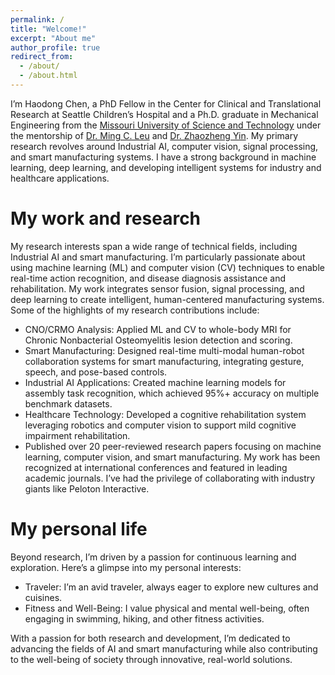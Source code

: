 ```yaml
---
permalink: /
title: "Welcome!"
excerpt: "About me"
author_profile: true
redirect_from: 
  - /about/
  - /about.html
---
```

I’m Haodong Chen, a PhD Fellow in the Center for Clinical and Translational Research at Seattle Children’s Hospital and a Ph.D. graduate in Mechanical Engineering from the [Missouri University of Science and Technology](https://www.mst.edu/) under the mentorship of [Dr. Ming C. Leu](https://sites.mst.edu/mingleu/) and [Dr. Zhaozheng Yin](https://www.cs.stonybrook.edu/people/faculty/zhaozhengyin). My primary research revolves around Industrial AI, computer vision, signal processing, and smart manufacturing systems. I have a strong background in machine learning, deep learning, and developing intelligent systems for industry and healthcare applications.

My work and research
======
My research interests span a wide range of technical fields, including Industrial AI and smart manufacturing. I’m particularly passionate about using machine learning (ML) and computer vision (CV) techniques to enable real-time action recognition, and disease diagnosis assistance and rehabilitation. My work integrates sensor fusion, signal processing, and deep learning to create intelligent, human-centered manufacturing systems. Some of the highlights of my research contributions include:
- CNO/CRMO Analysis: Applied ML and CV to whole-body MRI for Chronic Nonbacterial Osteomyelitis lesion detection and scoring.
- Smart Manufacturing: Designed real-time multi-modal human-robot collaboration systems for smart manufacturing, integrating gesture, speech, and pose-based controls.
- Industrial AI Applications: Created machine learning models for assembly task recognition, which achieved 95%+ accuracy on multiple benchmark datasets.
- Healthcare Technology: Developed a cognitive rehabilitation system leveraging robotics and computer vision to support mild cognitive impairment rehabilitation.
- Published over 20 peer-reviewed research papers focusing on machine learning, computer vision, and smart manufacturing.
My work has been recognized at international conferences and featured in leading academic journals. I’ve had the privilege of collaborating with industry giants like Peloton Interactive.

My personal life
======
Beyond research, I’m driven by a passion for continuous learning and exploration. Here’s a glimpse into my personal interests:
- Traveler: I’m an avid traveler, always eager to explore new cultures and cuisines.
- Fitness and Well-Being: I value physical and mental well-being, often engaging in swimming, hiking, and other fitness activities.

With a passion for both research and development, I’m dedicated to advancing the fields of AI and smart manufacturing while also contributing to the well-being of society through innovative, real-world solutions.


